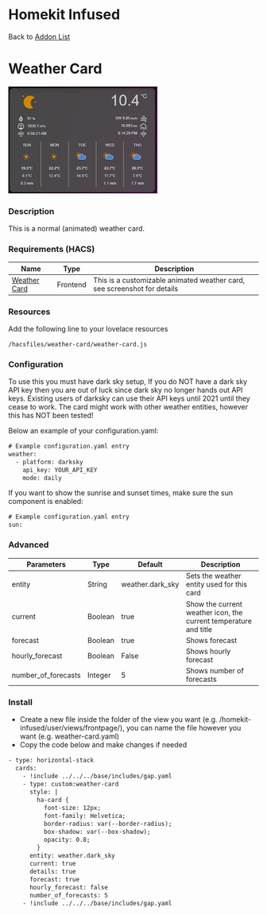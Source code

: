 # Homekit Infused

Back to [Addon List](../addon_list.md)

# Weather Card
![Homekit Infused](../images/weather-card.png)

### Description
This is a normal (animated) weather card.

### Requirements (HACS)

| Name | Type  | Description |
|----------------------------------|-------------|---------------------------------------------------------------------------------------------------------------------------------------------------------------------------------------------------------|
| [Weather Card](https://github.com/bramkragten/weather-card) | Frontend | This is a customizable animated weather card, see screenshot for details |

### Resources
Add the following line to your lovelace resources 
```
/hacsfiles/weather-card/weather-card.js
```

### Configuration
To use this you must have dark sky setup, If you do NOT have a dark sky API key then you are out of luck since dark sky no longer hands out API keys. Existing users of darksky can use their API keys until 2021 until they cease to work. The card might work with other weather entities, however this has NOT been tested!

Below an example of your configuration.yaml:
```
# Example configuration.yaml entry
weather:
  - platform: darksky
    api_key: YOUR_API_KEY
    mode: daily
```
If you want to show the sunrise and sunset times, make sure the sun component is enabled:
```
# Example configuration.yaml entry
sun:
```

### Advanced

| Parameters | Type | Default | Description |
|----------------------------------|-------------|----------------------------------|----------------------------------------------------------------------------------------------------------------------------------------------------------------------|
| entity | String | weather.dark_sky | Sets the weather entity used for this card |
| current | Boolean | true | Show the current weather icon, the current temperature and title |
| forecast | Boolean | true | Shows forecast |
| hourly_forecast | Boolean | False | Shows hourly forecast |
| number_of_forecasts | Integer | 5 | Shows number of forecasts |


### Install
- Create a new file inside the folder of the view you want (e.g. /homekit-infused/user/views/frontpage/), you can name the file however you want (e.g. weather-card.yaml)
- Copy the code below and make changes if needed

```
- type: horizontal-stack
  cards:
    - !include ../../../base/includes/gap.yaml
    - type: custom:weather-card
      style: |
        ha-card {
          font-size: 12px;
          font-family: Helvetica;
          border-radius: var(--border-radius);
          box-shadow: var(--box-shadow);
          opacity: 0.8;
        }
      entity: weather.dark_sky
      current: true
      details: true
      forecast: true
      hourly_forecast: false
      number_of_forecasts: 5
    - !include ../../../base/includes/gap.yaml
```

